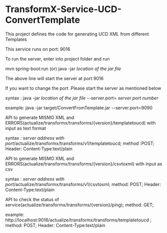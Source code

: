 # TransformX-Service-UCD-ConvertTemplate

This project defines the code for generating UCD XML from different Templates

This service runs on port: 9016

To run the server, enter into project folder and run

mvn spring-boot:run (or) java -jar *location of the jar file*

The above line will start the server at port 9016

If you want to change the port .Please start the server as mentioned below 

syntax : java -jar *location of the jar file* --server.port= *server port number*
 
example: java -jar target/ConvertFromTemplate.jar --server.port=9090

API to generate MISMO XML and ERRORS(actualize/transformx/transforms/{version}/templatetoucd) with input as text format

syntax : *server address with port*/actualize/transformx/transforms/v1/templatetoucd; method :POST; Header: Content-Type:text/plain

API to generate MISMO XML and ERRORS(actualize/transformx/transforms/{version}/csvtoxml) with input as csv 

syntax : *server address with port*/actualize/transformx/transforms/v1/csvtoxml; method: POST; Header: Content-Type:text/plain

API to check the status of service(actualize/transformx/transforms/{version}/ping); method: GET;  

example: http://localhost:9016/actualize/transformx/transforms/templatetoucd ; method: POST; Header: Content-Type:text/plain
